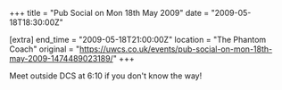+++
title = "Pub Social on Mon 18th May 2009"
date = "2009-05-18T18:30:00Z"

[extra]
end_time = "2009-05-18T21:00:00Z"
location = "The Phantom Coach"
original = "https://uwcs.co.uk/events/pub-social-on-mon-18th-may-2009-1474489023189/"
+++

Meet outside DCS at 6:10 if you don't know the way\!

